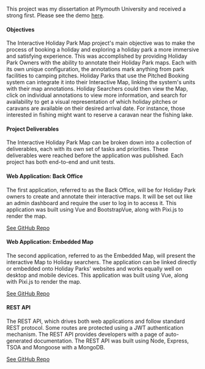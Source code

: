 This project was my dissertation at Plymouth University and received
a strong first. Please see the demo <a href="https://youtu.be/Hku3ORswnwE" target="_blank">here</a>.

#### Objectives
The Interactive Holiday Park Map project's main objective was to make the process of 
booking a holiday and exploring a holiday park a more immersive and satisfying
experience. This was accomplished by providing Holiday Park Owners 
with the ability to annotate their Holiday Park maps. Each with its own unique 
configuration, the annotations mark anything from park facilities to camping 
pitches. Holiday Parks that use the Pitched Booking system can integrate it into their 
Interactive Map, linking the system's units with their map annotations. Holiday 
Searchers could then view the Map, click on individual annotations to view more 
information, and search for availability to get a visual representation of which holiday 
pitches or caravans are available on their desired arrival date. For instance, those 
interested in fishing might want to reserve a caravan near the fishing lake.

#### Project Deliverables
The Interactive Holiday Park Map can be broken down into a collection of deliverables, 
each with its own set of tasks and priorities. These deliverables were reached 
before the application was published. Each project has both end-to-end and unit tests.

#### Web Application: Back Office
The first application, referred to as the Back Office, will be for Holiday Park owners to 
create and annotate their interactive maps. It will be set out like an admin dashboard 
and require the user to log in to access it. This application was built using
Vue and BootstrapVue, along with Pixi.js to render the map. 

<a href="https://github.com/mattfletcher94/interactive-map-back-office" target="_blank">See GitHub Repo</a>

#### Web Application: Embedded Map
The second application, referred to as the Embedded Map, will present the interactive 
Map to Holiday searchers. The application can be linked directly or embedded onto 
Holiday Parks' websites and works equally well on desktop and mobile devices.
This application was built using Vue, along with Pixi.js to render the map.

<a href="https://github.com/mattfletcher94/interactive-map-iframe-embed" target="_blank">See GitHub Repo</a>


#### REST API
The REST API, which drives both web applications and follow standard REST 
protocol. Some routes are protected using a JWT authentication mechanism. The 
REST API provides developers with a page of auto-generated documentation.
The REST API was built using Node, Express, TSOA and Mongoose with a MongoDB.

<a href="https://github.com/mattfletcher94/interactive-map-api" target="_blank">See GitHub Repo</a>